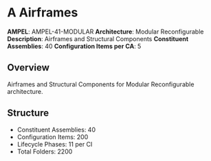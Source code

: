 # A Airframes

**AMPEL**: AMPEL-41-MODULAR
**Architecture**: Modular Reconfigurable
**Description**: Airframes and Structural Components
**Constituent Assemblies**: 40
**Configuration Items per CA**: 5

## Overview
Airframes and Structural Components for Modular Reconfigurable architecture.

## Structure
- Constituent Assemblies: 40
- Configuration Items: 200
- Lifecycle Phases: 11 per CI
- Total Folders: 2200
